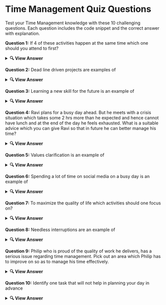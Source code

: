 # Time Management Quiz Questions

Test your Time Management knowledge with these 10 challenging questions. Each question includes the code snippet and the correct answer with explanation.

**Question 1:** If 4 of these activities happen at the same time which one should you attend to first?


<details> <summary><b>🔍 View Answer</b></summary>
✅ Answer: <p align="center">✔️ You are running out of drinking water</p>

</details>

**Question 2:** Dead line driven projects are examples of

<details> <summary><b>🔍 View Answer</b></summary>
✅ Answer: <p align="center">✔️ Important and urgent tasks</p>

</details>

**Question 3:** Learning a new skill for the future is an example of

<details> <summary><b>🔍 View Answer</b></summary>
✅ Answer: <p align="center">✔️ Important and not urgent task</p>

</details>

**Question 4:** Ravi plans for a busy day ahead. But he meets with a crisis situation which takes some 2 hrs more than he expected and hence cannot have lunch and at the end of the day he feels exhausted. What is a suitable advice which you can give Ravi so that in future he can better manage his time?

<details> <summary><b>🔍 View Answer</b></summary>
✅ Answer: <p align="center">✔️ Devote some time for not important and urgent activities in your plan so that any time you can use it for handling crisis situations.<p>
</details>

**Question 5:** Values clarification is an example of

<details> <summary><b>🔍 View Answer</b></summary>
✅ Answer: <p align="center">✔️ Not urgent and important tasks</p>

</details>

**Question 6:** Spending a lot of time on social media on a busy day is an example of

<details> <summary><b>🔍 View Answer</b></summary>
✅ Answer: <p align="center">✔️ Not urgent and not important tasks</p>

</details>

**Question 7:** To maximize the quality of life which activities should one focus on?

<details> <summary><b>🔍 View Answer</b></summary>
✅ Answer: <p align="center">✔️ Not urgent and important activities</p>

</details>

**Question 8:** Needless interruptions are an example of

<details> <summary><b>🔍 View Answer</b></summary>
✅ Answer: <p align="center">✔️ Not urgent and not important tasks</p>

</details>


**Question 9:** Philip who is proud of the quality of work he delivers, has a serious issue regarding time management. Pick out an area which Philip has to improve on so as to manage his time effectively.

<details> <summary><b>🔍 View Answer</b></summary>
✅ Answer: <p align="center">✔️ Philip is not open to delegation of work because he thinks that no one else can beat his perfection</p>

</details>


**Question 10:** Identify one task that will not help in planning your day in advance

<details> <summary><b>🔍 View Answer</b></summary>
✅ Answer: <p align="center">✔️ Procrastinating</p>

</details>